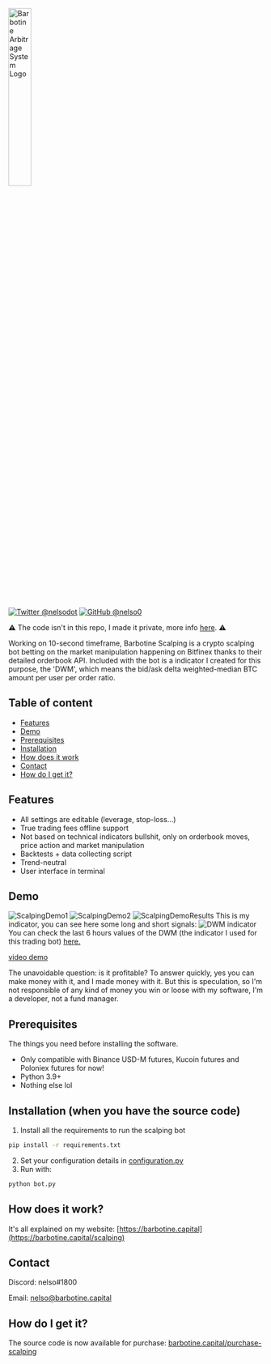 <p align="left">
  <img alt="Barbotine Arbitrage System Logo" width="30%" height="30%" src="https://cdn.discordapp.com/attachments/876447732259225612/1095369391052443708/bas.svg">
</p>

[![Twitter @nelsodot](https://img.shields.io/twitter/url/https/twitter.com/nelsodot.svg?style=social&label=%20%40nelsodot)](https://twitter.com/nelsorex)
[![GitHub @nelso0](https://img.shields.io/github/followers/nelso0?label=follow&style=social)](https://github.com/nelso0)

⚠️ The code isn't in this repo, I made it private, more info [here](#full-version). ⚠️

Working on 10-second timeframe, Barbotine Scalping is a crypto scalping bot betting on the market manipulation happening on Bitfinex thanks to their detailed orderbook API. Included with the bot is a indicator I created for this purpose, the 'DWM', which means the bid/ask delta weighted-median BTC amount per user per order ratio.

## Table of content
* [Features](#features)
* [Demo](#demo)
* [Prerequisites](#prerequis)
* [Installation](#installation)
* [How does it work](#howwork)
* [Contact](#contact)
* [How do I get it?](#full-version)
<a name="features"/>
 
## Features

* All settings are editable (leverage, stop-loss...)
* True trading fees offline support
* Not based on technical indicators bullshit, only on orderbook moves, price action and market manipulation
* Backtests + data collecting script
* Trend-neutral
* User interface in terminal

<a name="demo"/>
 
## Demo

![ScalpingDemo1](https://media.discordapp.net/attachments/876447732259225612/1124293045987315712/scalping0.png)
![ScalpingDemo2](https://media.discordapp.net/attachments/876447732259225612/1124293046306099230/scalping1.png)
![ScalpingDemoResults](https://media.discordapp.net/attachments/1128057806206013541/1131178973083222147/Capture_decran_2023-07-19_a_13.01.05.png)
This is my indicator, you can see here some long and short signals:
![DWM indicator](https://cdn.discordapp.com/attachments/876447732259225612/1133362934832185344/IMG_2034.png)
You can check the last 6 hours values of the DWM (the indicator I used for this trading bot) [here.](https://barbotine.capital/dwm)


[video demo](https://www.youtube.com/watch?v=jj1aGm1p1fg)

The unavoidable question: is it profitable? To answer quickly, yes you can make money with it, and I made money with it. But this is speculation, so I'm not responsible of any kind of money you win or loose with my software, I'm a developer, not a fund manager.

<a name="prerequis"/>
 
## Prerequisites

The things you need before installing the software.

* Only compatible with Binance USD-M futures, Kucoin futures and Poloniex futures for now!
* Python 3.9+
* Nothing else lol

<a name="installation"/>
 
## Installation (when you have the source code)

1. Install all the requirements to run the scalping bot
```sh
pip install -r requirements.txt
```
2. Set your configuration details in [configuration.py](configuration.py)
3. Run with:
```sh
python bot.py
```

<a name="howwork"/>
 
## How does it work?

It's all explained on my website: [https://barbotine.capital](https://barbotine.capital/scalping)

## Contact

Discord: nelso#1800

Email: [nelso@barbotine.capital](mailto:nelso@barbotine.capital)

<a name="full-version"/>
 
## How do I  get it?

The source code is now available for purchase: [barbotine.capital/purchase-scalping](https://barbotine.capital/purchase-scalping)
